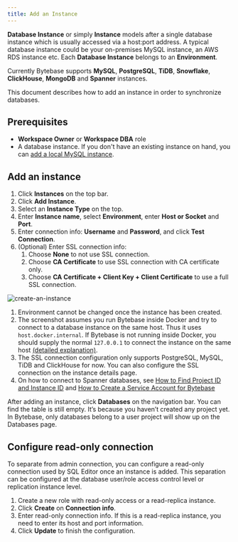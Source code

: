```yaml
---
title: Add an Instance
---
```


**Database Instance** or simply **Instance** models after a single database instance which is usually accessed via a host:port address. A typical database instance could be your on-premises MySQL instance, an AWS RDS instance etc. Each **Database Instance** belongs to an **Environment**.

Currently Bytebase supports **MySQL**, **PostgreSQL**, **TiDB**, **Snowflake**, **ClickHouse**, **MongoDB** and **Spanner** instances.

This document describes how to add an instance in order to synchronize databases.

## Prerequisites

- **Workspace Owner** or **Workspace DBA** role
- A database instance. If you don't have an existing instance on hand, you can [add a local MySQL instance](/docs/tutorials/local-mysql-instance).

## Add an instance

1. Click **Instances** on the top bar.
1. Click **Add Instance**.
1. Select an **Instance Type** on the top.
1. Enter **Instance name**, select **Environment**, enter **Host or Socket** and **Port**.
1. Enter connection info: **Username** and **Password**, and click **Test Connection**.
1. (Optional) Enter SSL connection info:
   1. Choose **None** to not use SSL connection.
   1. Choose **CA Certificate** to use SSL connection with CA certificate only.
   1. Choose **CA Certificate + Client Key + Client Certificate** to use a full SSL connection.

![create-an-instance](/content/docs/get-started/step-by-step/add-an-instance/add-an-instance.webp)

<HintBlock type="info">

1. Environment cannot be changed once the instance has been created.
1. The screenshot assumes you run Bytebase inside Docker and try to connect to a database instance on the same host. Thus it uses `host.docker.internal`. If Bytebase is not running inside Docker, you should supply the normal `127.0.0.1` to connect the instance on the same host [(detailed explanation)](https://stackoverflow.com/a/24326540/235983).
1. The SSL connection configuration only supports PostgreSQL, MySQL, TiDB and ClickHouse for now. You can also configure the SSL connection on the instance details page.
1. On how to connect to Spanner databases, see [How to Find Project ID and Instance ID](/docs/how-to/spanner/how-to-find-project-id-and-instance-id) and [How to Create a Service Account for Bytebase](/docs/how-to/spanner/how-to-create-a-service-account-for-bytebase)

</HintBlock>

After adding an instance, click **Databases** on the navigation bar. You can find the table is still empty. It’s because you haven’t created any project yet. In Bytebase, only databases belong to a user project will show up on the Databases page.

## Configure read-only connection

<EnterpriseOnlyBlock />

To separate from admin connection, you can configure a read-only connection used by SQL Editor once an instance is added. This separation can be configured at the database user/role access control level or replication instance level.

1. Create a new role with read-only access or a read-replica instance.
1. Click **Create** on **Connection info**.
1. Enter read-only connection info. If this is a read-replica instance, you need to enter its host and port information.
1. Click **Update** to finish the configuration.
